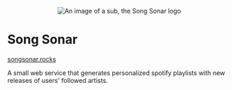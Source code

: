 <p align="center">
    <img src="https://github.com/raffomania/songsonar/blob/main/static/logo_color.svg" alt="An image of a sub, the Song Sonar logo">
</p>

# Song Sonar

[songsonar.rocks](https://songsonar.rocks)

A small web service that generates personalized spotify playlists with new releases of users' followed artists.
